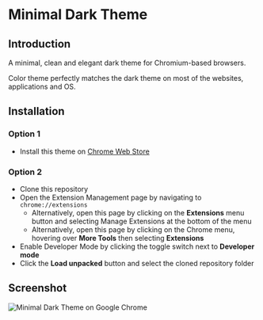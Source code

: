 # Minimal Dark Theme

## Introduction

A minimal, clean and elegant dark theme for Chromium-based browsers.

Color theme perfectly matches the dark theme on most of the websites, applications and OS.

## Installation

### Option 1

* Install this theme on [Chrome Web Store](https://chrome.google.com/webstore/detail/minimal-dark-theme/akjfdocgccjidcoighgemcppkabmcpmd)

### Option 2

* Clone this repository
* Open the Extension Management page by navigating to `chrome://extensions`
  * Alternatively, open this page by clicking on the **Extensions** menu button and selecting Manage Extensions at the bottom of the menu
  * Alternatively, open this page by clicking on the Chrome menu, hovering over **More Tools** then selecting **Extensions**
* Enable Developer Mode by clicking the toggle switch next to **Developer mode**
* Click the **Load unpacked** button and select the cloned repository folder

## Screenshot

![Minimal Dark Theme on Google Chrome](/screenshot.png)
